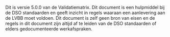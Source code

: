 Dit is versie 5.0.0 van de Validatiematrix. Dit document is een hulpmiddel bij
de DSO standaarden en geeft inzicht in regels waaraan een aanlevering aan de
LVBB moet voldoen. Dit document is zelf geen bron van eisen en de regels in dit
document zijn altijd  af te leiden van de DSO standaarden of elders
gedocumenteerde werkafspraken.
